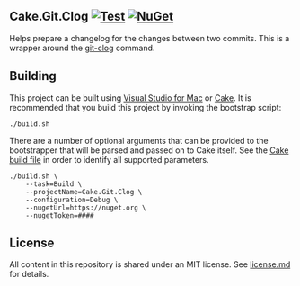 ## Cake.Git.Clog [![Test](https://github.com/gowithfloat/Cake.Git.Clog/actions/workflows/test.yml/badge.svg)](https://github.com/gowithfloat/Cake.Git.Clog/actions/workflows/test.yml) [![NuGet](https://img.shields.io/nuget/v/Cake.Git.Clog)](https://www.nuget.org/packages/Cake.Git.Clog/)

Helps prepare a changelog for the changes between two commits. This is a wrapper around the [git-clog](https://github.com/mediabounds/git-clog) command.

## Building

This project can be built using [Visual Studio for Mac](https://visualstudio.microsoft.com/vs/mac/) or [Cake](https://cakebuild.net/). It is recommended that you build this project by invoking the bootstrap script:

    ./build.sh

There are a number of optional arguments that can be provided to the bootstrapper that will be parsed and passed on to Cake itself. See the [Cake build file](./build.cake) in order to identify all supported parameters.

    ./build.sh \
        --task=Build \
        --projectName=Cake.Git.Clog \
        --configuration=Debug \
        --nugetUrl=https://nuget.org \
        --nugetToken=####

## License

All content in this repository is shared under an MIT license. See [license.md](./license.md) for details.
